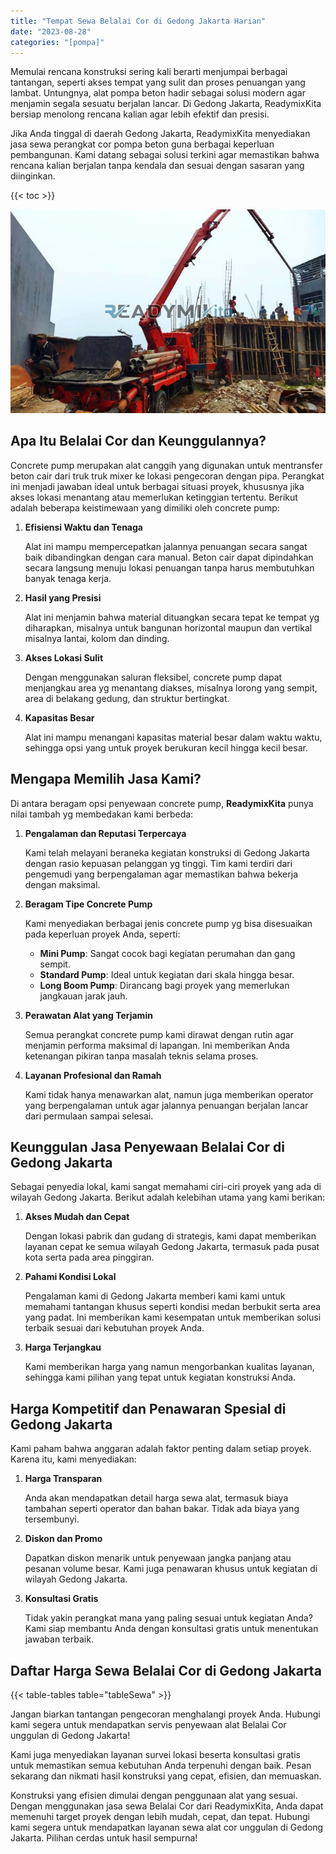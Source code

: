 ```yaml
---
title: "Tempat Sewa Belalai Cor di Gedong Jakarta Harian"
date: "2023-08-28"
categories: "[pompa]"
---
```


Memulai rencana konstruksi sering kali berarti menjumpai berbagai tantangan, seperti akses tempat yang sulit dan proses penuangan yang lambat. Untungnya, alat pompa beton hadir sebagai solusi modern agar menjamin segala sesuatu berjalan lancar. Di Gedong Jakarta, ReadymixKita bersiap menolong rencana kalian agar lebih efektif dan presisi.

Jika Anda tinggal di daerah Gedong Jakarta, ReadymixKita menyediakan jasa sewa perangkat cor pompa beton guna berbagai keperluan pembangunan. Kami datang sebagai solusi terkini agar memastikan bahwa rencana kalian berjalan tanpa kendala dan sesuai dengan sasaran yang diinginkan.

{{< toc >}}

![Tempat Sewa Belalai Cor di Gedong Jakarta Harian](/images/pompa/sewa-pompa-14.jpg)

## Apa Itu Belalai Cor dan Keunggulannya?

Concrete pump merupakan alat canggih yang digunakan untuk mentransfer beton cair dari truk truk mixer ke lokasi pengecoran dengan pipa. Perangkat ini menjadi jawaban ideal untuk berbagai situasi proyek, khususnya jika akses lokasi menantang atau memerlukan ketinggian tertentu. Berikut adalah beberapa keistimewaan yang dimiliki oleh concrete pump:

1. **Efisiensi Waktu dan Tenaga**

   Alat ini mampu mempercepatkan jalannya penuangan secara sangat baik dibandingkan dengan cara manual. Beton cair dapat dipindahkan secara langsung menuju lokasi penuangan tanpa harus membutuhkan banyak tenaga kerja.

2. **Hasil yang Presisi**

   Alat ini menjamin bahwa material dituangkan secara tepat ke tempat yg diharapkan, misalnya untuk bangunan horizontal maupun dan vertikal misalnya lantai, kolom dan dinding.

3. **Akses Lokasi Sulit**

   Dengan menggunakan saluran fleksibel, concrete pump dapat menjangkau area yg menantang diakses, misalnya lorong yang sempit, area di belakang gedung, dan struktur bertingkat.

4. **Kapasitas Besar**

   Alat ini mampu menangani kapasitas material besar dalam waktu waktu, sehingga opsi yang untuk proyek berukuran kecil hingga kecil besar.

## Mengapa Memilih Jasa Kami?

Di antara beragam opsi penyewaan concrete pump, **ReadymixKita** punya nilai tambah yg membedakan kami berbeda:

1. **Pengalaman dan Reputasi Terpercaya**

   Kami telah melayani beraneka kegiatan konstruksi di Gedong Jakarta dengan rasio kepuasan pelanggan yg tinggi. Tim kami terdiri dari pengemudi yang berpengalaman agar memastikan bahwa bekerja dengan maksimal.

2. **Beragam Tipe Concrete Pump**

   Kami menyediakan berbagai jenis concrete pump yg bisa disesuaikan pada keperluan proyek Anda, seperti:
   - **Mini Pump**: Sangat cocok bagi kegiatan perumahan dan gang sempit.
   - **Standard Pump**: Ideal untuk kegiatan dari skala hingga besar.
   - **Long Boom Pump**: Dirancang bagi proyek yang memerlukan jangkauan jarak jauh.

3. **Perawatan Alat yang Terjamin**

   Semua perangkat concrete pump kami dirawat dengan rutin agar menjamin performa maksimal di lapangan. Ini memberikan Anda ketenangan pikiran tanpa masalah teknis selama proses.

4. **Layanan Profesional dan Ramah**

   Kami tidak hanya menawarkan alat, namun juga memberikan operator yang berpengalaman untuk agar jalannya penuangan berjalan lancar dari permulaan sampai selesai.

## Keunggulan Jasa Penyewaan Belalai Cor di Gedong Jakarta

Sebagai penyedia lokal, kami sangat memahami ciri-ciri proyek yang ada di wilayah Gedong Jakarta. Berikut adalah kelebihan utama yang kami berikan:

1. **Akses Mudah dan Cepat**

   Dengan lokasi pabrik dan gudang di strategis, kami dapat memberikan layanan cepat ke semua wilayah Gedong Jakarta, termasuk pada pusat kota serta pada area pinggiran.

2. **Pahami Kondisi Lokal**

   Pengalaman kami di Gedong Jakarta memberi kami kami untuk memahami tantangan khusus seperti kondisi medan berbukit serta area yang padat. Ini memberikan kami kesempatan untuk memberikan solusi terbaik sesuai dari kebutuhan proyek Anda.

3. **Harga Terjangkau**

   Kami memberikan harga yang namun mengorbankan kualitas layanan, sehingga kami pilihan yang tepat untuk kegiatan konstruksi Anda.

## Harga Kompetitif dan Penawaran Spesial di Gedong Jakarta

Kami paham bahwa anggaran adalah faktor penting dalam setiap proyek. Karena itu, kami menyediakan:

1. **Harga Transparan**

   Anda akan mendapatkan detail harga sewa alat, termasuk biaya tambahan seperti operator dan bahan bakar. Tidak ada biaya yang tersembunyi.

2. **Diskon dan Promo**

   Dapatkan diskon menarik untuk penyewaan jangka panjang atau pesanan volume besar. Kami juga penawaran khusus untuk kegiatan di wilayah Gedong Jakarta.

3. **Konsultasi Gratis**

   Tidak yakin perangkat mana yang paling sesuai untuk kegiatan Anda? Kami siap membantu Anda dengan konsultasi gratis untuk menentukan jawaban terbaik.

## Daftar Harga Sewa Belalai Cor di Gedong Jakarta

{{< table-tables table="tableSewa" >}}

Jangan biarkan tantangan pengecoran menghalangi proyek Anda. Hubungi kami segera untuk mendapatkan servis penyewaan alat Belalai Cor unggulan di Gedong Jakarta!

Kami juga menyediakan layanan survei lokasi beserta konsultasi gratis untuk memastikan semua kebutuhan Anda terpenuhi dengan baik. Pesan sekarang dan nikmati hasil konstruksi yang cepat, efisien, dan memuaskan.

Konstruksi yang efisien dimulai dengan penggunaan alat yang sesuai. Dengan menggunakan jasa sewa Belalai Cor dari ReadymixKita, Anda dapat memenuhi target proyek dengan lebih mudah, cepat, dan tepat. Hubungi kami segera untuk mendapatkan layanan sewa alat cor unggulan di Gedong Jakarta. Pilihan cerdas untuk hasil sempurna!